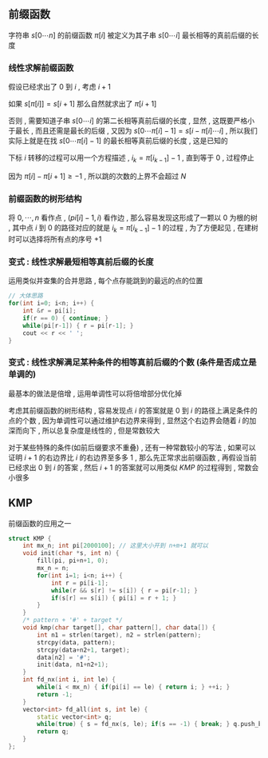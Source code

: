 ## 前缀函数

字符串 $s[0\cdots n]$ 的前缀函数 $\pi[i]$ 被定义为其子串 $s[0\cdots i]$ 最长相等的真前后缀的长度

### 线性求解前缀函数

假设已经求出了 $0$ 到 $i$ , 考虑 $i+1$  

如果 $s[\pi[i]] = s[i+1]$ 那么自然就求出了 $\pi[i+1]$  

否则 , 需要知道子串 $s[0\cdots i]$ 的第二长相等真前后缀的长度 , 显然 , 这既要严格小于最长 , 而且还需是最长的后缀 , 又因为 $s[0\cdots \pi[i]-1] = s[i-\pi[i]\cdots i]$ , 所以我们实际上就是在找 $s[0\cdots \pi[i]-1]$ 的最长相等真前后缀的长度 , 这是已知的

下标 $i$ 转移的过程可以用一个方程描述 , $i_{k} = \pi[i_{k-1}] - 1$ , 直到等于 $0$ , 过程停止

因为 $\pi[i] - \pi[i+1] \geq -1$ , 所以跳的次数的上界不会超过 $N$ 

### 前缀函数的树形结构

将 $0, \cdots ,n$ 看作点 , $(pi[i]-1,i)$ 看作边 , 那么容易发现这形成了一颗以 $0$ 为根的树 , 其中点 $i$ 到 $0$ 的路径对应的就是 $i_{k} = \pi[i_{k-1}] - 1$ 的过程 , 为了方便起见 , 在建树时可以选择将所有点的序号 $+1$

### 变式 : 线性求解最短相等真前后缀的长度

运用类似并查集的合并思路 , 每个点存能跳到的最远的点的位置

```cpp
// 大体思路
for(int i=0; i<n; i++) {
    int &r = pi[i];
    if(r == 0) { continue; }
    while(pi[r-1]) { r = pi[r-1]; }
    cout << r << ' ';
}
```

### 变式 : 线性求解满足某种条件的相等真前后缀的个数 (条件是否成立是单调的)

最基本的做法是倍增 , 运用单调性可以将倍增部分优化掉

考虑其前缀函数的树形结构 , 容易发现点 $i$ 的答案就是 $0$ 到 $i$ 的路径上满足条件的点的个数 , 因为单调性可以通过维护右边界来得到 , 显然这个右边界会随着 $i$ 的加深而向下 , 所以总复杂度是线性的 , 但是常数较大

对于某些特殊的条件(如前后缀要求不重叠) , 还有一种常数较小的写法 , 如果可以证明 $i+1$ 的右边界比 $i$ 的右边界至多多 $1$ , 那么先正常求出前缀函数 , 再假设当前已经求出 $0$ 到 $i$ 的答案 , 然后 $i+1$ 的答案就可以用类似 $KMP$ 的过程得到 , 常数会小很多

## KMP

前缀函数的应用之一

```cpp
struct KMP {
    int mx_n; int pi[2000100]; // 这里大小开到 n+m+1 就可以
    void init(char *s, int n) {
        fill(pi, pi+n+1, 0);
        mx_n = n;
        for(int i=1; i<n; i++) {
            int r = pi[i-1];
            while(r && s[r] != s[i]) { r = pi[r-1]; }
            if(s[r] == s[i]) { pi[i] = r + 1; }
        }
    }
    /* pattern + '#' + target */
    void kmp(char target[], char pattern[], char data[]) {
        int n1 = strlen(target), n2 = strlen(pattern);
        strcpy(data, pattern);
        strcpy(data+n2+1, target);
        data[n2] = '#';
        init(data, n1+n2+1);
    }
    int fd_nx(int i, int le) {
        while(i < mx_n) { if(pi[i] == le) { return i; } ++i; }
        return -1;
    }
    vector<int> fd_all(int s, int le) {
        static vector<int> q;
        while(true) { s = fd_nx(s, le); if(s == -1) { break; } q.push_back(s); ++s;}
        return q;
    }
};
```